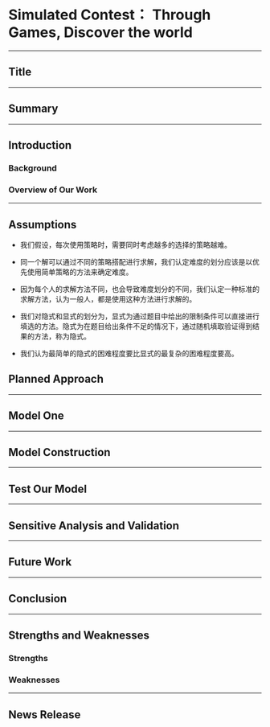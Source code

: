 # Simulated Contest： Through Games, Discover the world

---

## Title

---

## Summary

---

## Introduction

### Background

### Overview of Our Work

---

## Assumptions

* 我们假设，每次使用策略时，需要同时考虑越多的选择的策略越难。

* 同一个解可以通过不同的策略搭配进行求解，我们认定难度的划分应该是以优先使用简单策略的方法来确定难度。

* 因为每个人的求解方法不同，也会导致难度划分的不同，我们认定一种标准的求解方法，认为一般人，都是使用这种方法进行求解的。

* 我们对隐式和显式的划分为，显式为通过题目中给出的限制条件可以直接进行填选的方法。隐式为在题目给出条件不足的情况下，通过随机填取验证得到结果的方法，称为隐式。

* 我们认为最简单的隐式的困难程度要比显式的最复杂的困难程度要高。



## Planned Approach

---

## Model One

---

## Model Construction

---

## Test Our Model

---

## Sensitive Analysis and Validation

---

## Future Work

---

## Conclusion

---

## Strengths and Weaknesses

### Strengths

### Weaknesses

---

## News Release
